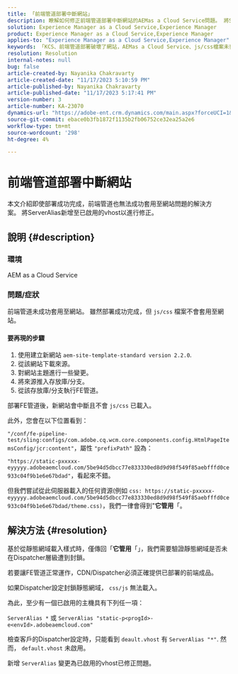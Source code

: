 ```yaml
---
title: 「前端管道部署中斷網站」
description: 瞭解如何修正前端管道部署中斷網站的AEMas a Cloud Service問題。 將ServerAlias新增至已啟用的vhost。
solution: Experience Manager as a Cloud Service,Experience Manager
product: Experience Manager as a Cloud Service,Experience Manager
applies-to: "Experience Manager as a Cloud Service,Experience Manager"
keywords: 「KCS、前端管道部署破壞了網站，AEMas a Cloud Service、js/css檔案未套用」
resolution: Resolution
internal-notes: null
bug: false
article-created-by: Nayanika Chakravarty
article-created-date: "11/17/2023 5:10:59 PM"
article-published-by: Nayanika Chakravarty
article-published-date: "11/17/2023 5:17:41 PM"
version-number: 3
article-number: KA-23070
dynamics-url: "https://adobe-ent.crm.dynamics.com/main.aspx?forceUCI=1&pagetype=entityrecord&etn=knowledgearticle&id=791f2b46-6c85-ee11-8179-6045bd0061cb"
source-git-commit: ebace0b3fb1872f1135b2fb06752ce32ea25a2e6
workflow-type: tm+mt
source-wordcount: '298'
ht-degree: 4%

---
```


# 前端管道部署中斷網站


本文介紹即使部署成功完成，前端管道也無法成功套用至網站問題的解決方案。 將ServerAlias新增至已啟用的vhost以進行修正。



## 說明 {#description}


### 環境

AEM as a Cloud Service

### 問題/症狀

前端管道未成功套用至網站。 雖然部署成功完成，但 `js/css` 檔案不會套用至網站。

#### 要再現的步驟

1. 使用建立新網站 `aem-site-template-standard version 2.2.0`.
2. 從該網站下載來源。
3. 對網站主題進行一些變更。
4. 將來源推入存放庫/分支。
5. 從該存放庫/分支執行FE管道。


部署FE管道後，新網站會中斷且不會 `js/css` 已載入。

此外，您會在以下位置看到：

`"/conf/fe-pipeline-test/sling:configs/com.adobe.cq.wcm.core.components.config.HtmlPageItemsConfig/jcr:content"`，屬性 `"prefixPath"` 設為：

`"https://static-pxxxxx-eyyyyy.adobeaemcloud.com/5be94d5dbcc77e833330ed8d9d98f549f85aebfffd0ce933c04f9b1e6e67bdad"`，看起來不錯。

但我們嘗試從此伺服器載入的任何資源(例如 `css: https://static-pxxxxx-eyyyyy.adobeaemcloud.com/5be94d5dbcc77e833330ed8d9d98f549f85aebfffd0ce933c04f9b1e6e67bdad/theme.css)`，我們一律會得到&quot;<b>它管用</b>「。


## 解決方法 {#resolution}


基於從靜態網域載入樣式時，僅傳回「<b>它管用</b>「」，我們需要驗證靜態網域是否未在Dispatcher層級遭到封鎖。

若要讓FE管道正常運作，CDN/Dispatcher必須正確提供已部署的前端成品。

如果Dispatcher設定封鎖靜態網域， `css/js` 無法載入。

為此，至少有一個已啟用的主機具有下列任一項：

`ServerAlias *`
或
`ServerAlias "static-p<progId>-e<envId>.adobeaemcloud.com"`

檢查客戶的Dispatcher設定時，只能看到 `deault.vhost` 有 `ServerAlias "*"`. 然而， `default.vhost` 未啟用。

新增 `ServerAlias` 變更為已啟用的vhost已修正問題。
